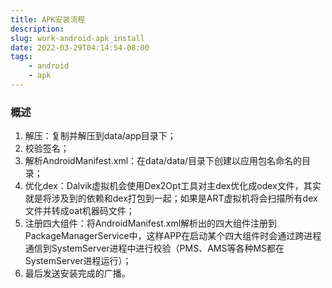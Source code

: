 ```yaml
---
title: APK安装流程
description: 
slug: work-android-apk_install
date: 2022-03-29T04:14:54-08:00
tags:
    - android
    - apk
---
```

### 概述

1. 解压：复制并解压到data/app目录下；
2. 校验签名；
3. 解析AndroidManifest.xml：在data/data/目录下创建以应用包名命名的目录；
4. 优化dex：Dalvik虚拟机会使用Dex2Opt工具对主dex优化成odex文件，其实就是将涉及到的依赖和dex打包到一起；如果是ART虚拟机将会扫描所有dex文件并转成oat机器码文件；
5. 注册四大组件：将AndroidManifest.xml解析出的四大组件注册到PackageManagerService中，这样APP在启动某个四大组件时会通过跨进程通信到SystemServer进程中进行校验（PMS、AMS等各种MS都在SystemServer进程运行）；
6. 最后发送安装完成的广播。
